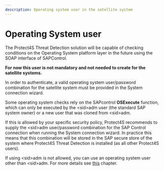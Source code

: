 ```yaml
---
description: Operating system user in the satellite system
---
```


# Operating System user

The Protect4S Threat Detection solution will be capable of checking conditions on the Operating System platform layer in the future using the SOAP interface of SAPControl.&#x20;

**For now this user is not mandatory and not needed to create for the satellite systems.**&#x20;

In order to authenticate, a valid operating system user/password combination for the satellite system must be provided in the System connection wizard.

Some operating system checks rely on the SAPcontrol **OSExecute** function, which can only be executed by the \<sid>adm user (the standard SAP system owner) or a new user that was cloned from \<sid>adm.

If this is allowed by your specific security policy, Protect4S recommends to supply the \<sid>adm user/password combination for the SAP Control connection when running the System connection wizard. In practice this means that this combination will be stored in the SAP secure store of the system where Protect4S Threat Detection is installed (as all other Protect4S users).

If using \<sid>adm is not allowed, you can use an operating system user other than \<sid>adm. For more details see [this](operating-system-user-other-than-less-than-sid-greater-than-adm.md) chapter.
